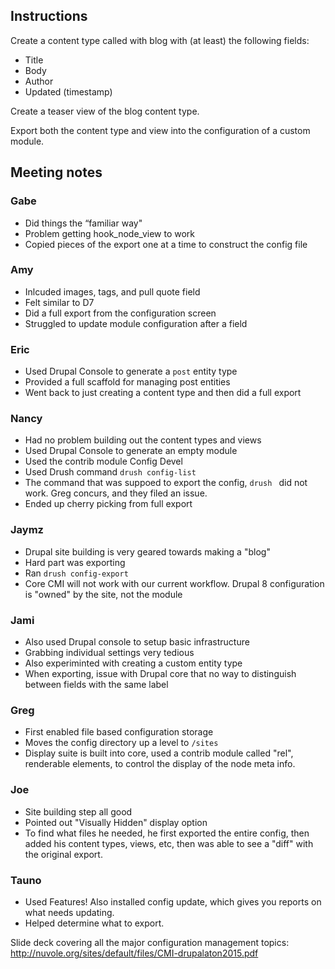 ## Instructions

Create a content type called with blog with (at least) the following fields:
- Title
- Body
- Author
- Updated (timestamp)

Create a teaser view of the blog content type.

Export both the content type and view into the configuration of a custom module.

## Meeting notes

### Gabe
- Did things the “familiar way"
- Problem getting hook_node_view to work
- Copied pieces of the export one at a time to construct the config file
 
### Amy
- Inlcuded images, tags, and pull quote field
- Felt similar to D7
- Did a full export from the configuration screen
- Struggled to update module configuration after a field

### Eric
- Used Drupal Console to generate a `post` entity type
- Provided a full scaffold for managing post entities
- Went back to just creating a content type and then did a full export

### Nancy
- Had no problem building out the content types and views
- Used Drupal Console to generate an empty module
- Used the contrib module Config Devel
- Used Drush command `drush config-list`
- The command that was suppoed to export the config, `drush ` did not work. Greg concurs, and they filed an issue.
- Ended up cherry picking from full export

### Jaymz
- Drupal site building is very geared towards making a "blog"
- Hard part was exporting
- Ran `drush config-export`
- Core CMI will not work with our current workflow. Drupal 8 configuration is "owned" by the site, not the module

### Jami
- Also used Drupal console to setup basic infrastructure
- Grabbing individual settings very tedious
- Also experiminted with creating a custom entity type
- When exporting, issue with Drupal core that no way to distinguish between fields with the same label

### Greg
- First enabled file based configuration storage
- Moves the config directory up a level to `/sites`
- Display suite is built into core, used a contrib module called "rel", renderable elements, to control the display of the node meta info.

### Joe
- Site building step all good
- Pointed out "Visually Hidden" display option
- To find what files he needed, he first exported the entire config, then added his content types, views, etc, then was able to see a "diff" with the original export.

### Tauno
- Used Features! Also installed config update, which gives you reports on what needs updating.
- Helped determine what to export.

Slide deck covering all the major configuration management topics: http://nuvole.org/sites/default/files/CMI-drupalaton2015.pdf
